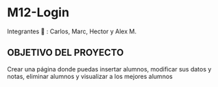 # M12-Login

Integrantes 🧑‍ : Carlos, Marc, Hector y Alex M.


## **OBJETIVO DEL PROYECTO**

Crear una página donde puedas insertar alumnos, modificar sus datos y notas, eliminar alumnos y visualizar a los mejores alumnos

